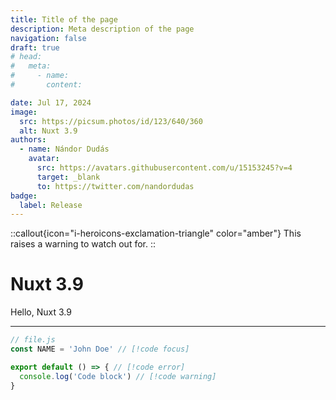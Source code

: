 ```yaml
---
title: Title of the page
description: Meta description of the page
navigation: false
draft: true
# head:
#   meta:
#     - name:
#       content:

date: Jul 17, 2024
image:
  src: https://picsum.photos/id/123/640/360
  alt: Nuxt 3.9
authors:
  - name: Nándor Dudás
    avatar:
      src: https://avatars.githubusercontent.com/u/15153245?v=4
      target: _blank
      to: https://twitter.com/nandordudas
badge:
  label: Release
---
```


::callout{icon="i-heroicons-exclamation-triangle" color="amber"}
This raises a warning to watch out for.
::

# Nuxt 3.9

Hello, Nuxt 3.9

---

<!-- ## The Title is {{ $doc.title }} and customVariable is {{ $doc.customVariable || 'defaultValue' }} -->

```js [file.js]{1,4-6,7} meta-info=val name=acme
// file.js
const NAME = 'John Doe' // [!code focus]

export default () => { // [!code error]
  console.log('Code block') // [!code warning]
}
```
